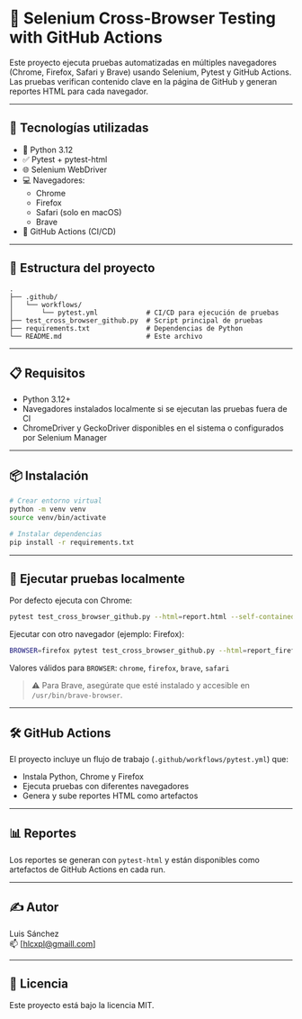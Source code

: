 # 🧪 Selenium Cross-Browser Testing with GitHub Actions

Este proyecto ejecuta pruebas automatizadas en múltiples navegadores (Chrome, Firefox, Safari y Brave) usando Selenium, Pytest y GitHub Actions. Las pruebas verifican contenido clave en la página de GitHub y generan reportes HTML para cada navegador.

---

## 🚀 Tecnologías utilizadas

- 🐍 Python 3.12
- ✅ Pytest + pytest-html
- 🌐 Selenium WebDriver
- 💻 Navegadores:
  - Chrome
  - Firefox
  - Safari (solo en macOS)
  - Brave
- 🔄 GitHub Actions (CI/CD)

---

## 📂 Estructura del proyecto

```
.
├── .github/
│   └── workflows/
│       └── pytest.yml            # CI/CD para ejecución de pruebas
├── test_cross_browser_github.py  # Script principal de pruebas
├── requirements.txt              # Dependencias de Python
└── README.md                     # Este archivo
```

---

## 📋 Requisitos

- Python 3.12+
- Navegadores instalados localmente si se ejecutan las pruebas fuera de CI
- ChromeDriver y GeckoDriver disponibles en el sistema o configurados por Selenium Manager

---

## 📦 Instalación

```bash
# Crear entorno virtual
python -m venv venv
source venv/bin/activate

# Instalar dependencias
pip install -r requirements.txt
```

---

## 🧪 Ejecutar pruebas localmente

Por defecto ejecuta con Chrome:

```bash
pytest test_cross_browser_github.py --html=report.html --self-contained-html
```

Ejecutar con otro navegador (ejemplo: Firefox):

```bash
BROWSER=firefox pytest test_cross_browser_github.py --html=report_firefox.html --self-contained-html
```

Valores válidos para `BROWSER`: `chrome`, `firefox`, `brave`, `safari`

> ⚠️ Para Brave, asegúrate que esté instalado y accesible en `/usr/bin/brave-browser`.

---

## 🛠️ GitHub Actions

El proyecto incluye un flujo de trabajo (`.github/workflows/pytest.yml`) que:

- Instala Python, Chrome y Firefox
- Ejecuta pruebas con diferentes navegadores
- Genera y sube reportes HTML como artefactos

---

## 📊 Reportes

Los reportes se generan con `pytest-html` y están disponibles como artefactos de GitHub Actions en cada run.

---

## ✍️ Autor

Luis Sánchez  
📫 [hlcxpl@gmaill.com]

---

## 📝 Licencia

Este proyecto está bajo la licencia MIT.

